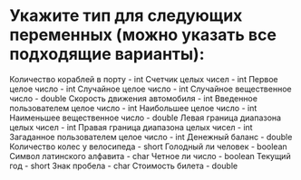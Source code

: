 # Укажите тип для следующих переменных (можно указать все подходящие варианты):
Количество кораблей в порту - int
Счетчик целых чисел - int
Первое целое число - int
Случайное целое число - int
Случайное вещественное число - double
Скорость движения автомобиля - int
Введенное пользователем целое число - int
Наибольшее целое число - int
Наименьшее вещественное число - double
Левая граница диапазона целых чисел - int
Правая граница диапазона целых чисел - int
Загаданное пользователем целое число - int
Денежный баланс - double
Количество колес у велосипеда - short
Голодный ли человек - boolean
Символ латинского алфавита - char
Четное ли число - boolean
Текущий год - short
Знак пробела - char
Стоимость билета - double
